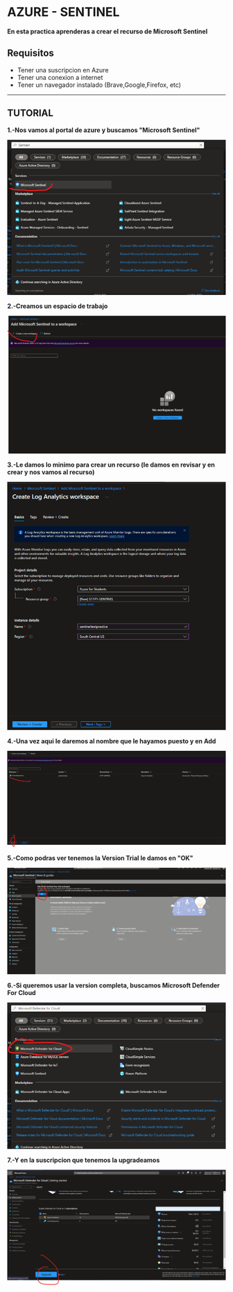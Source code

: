 # AZURE - SENTINEL
**En esta practica aprenderas a crear el recurso de Microsoft Sentinel**

## Requisitos
- Tener una suscripcion en Azure
- Tener una conexion a internet
- Tener un navegador instalado (Brave,Google,Firefox, etc)
-------------------------

## TUTORIAL

**1.-Nos vamos al portal de azure y buscamos "Microsoft Sentinel"**

![imagen 1](imagenes/1.png)

**2.-Creamos un espacio de trabajo**

![imagen 2](imagenes/2.png)

**3.-Le damos lo minimo para crear un recurso (le damos en revisar y en crear y nos vamos al recurso)**

![imagen 3](imagenes/3.png)

**4.-Una vez aqui le daremos al nombre que le hayamos puesto y en Add**

![imagen 4s](imagenes/4.png)

**5.-Como podras ver tenemos la Version Trial le damos en "OK"**

![imagen 5](imagenes/5.png)

**6.-Si queremos usar la version completa, buscamos Microsoft Defender For Cloud**

![imagen 6](imagenes/6.png)

**7.-Y en la suscripcion que tenemos la upgradeamos**

![imagen 7](imagenes/7.png)
